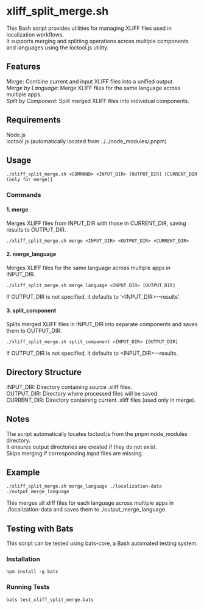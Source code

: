 # xliff_split_merge.sh
This Bash script provides utilities for managing XLIFF files used in localization workflows.  
It supports merging and splitting operations across multiple components and languages using the loctool.js utility.

## Features
*Merge*: Combine current and input XLIFF files into a unified output.  
*Merge by Language*: Merge XLIFF files for the same language across multiple apps.  
*Split by Component*: Split merged XLIFF files into individual components.

## Requirements
Node.js  
loctool.js (automatically located from ../../node_modules/.pnpm)
## Usage
```
./xliff_split_merge.sh <COMMAND> <INPUT_DIR> [OUTPUT_DIR] [CURRENT_DIR (only for merge)]
```
### Commands
#### 1. merge
Merges XLIFF files from INPUT_DIR with those in CURRENT_DIR, saving results to OUTPUT_DIR.
```
./xliff_split_merge.sh merge <INPUT_DIR> <OUTPUT_DIR> <CURRENT_DIR>
```
#### 2. merge_language
Merges XLIFF files for the same language across multiple apps in INPUT_DIR.
```
./xliff_split_merge.sh merge_language <INPUT_DIR> [OUTPUT_DIR]
```
If OUTPUT_DIR is not specified, it defaults to '<INPUT_DIR>--results'.
#### 3. split_component
Splits merged XLIFF files in INPUT_DIR into separate components and saves them to OUTPUT_DIR.
```
./xliff_split_merge.sh split_component <INPUT_DIR> [OUTPUT_DIR]
```
If OUTPUT_DIR is not specified, it defaults to <INPUT_DIR>--results.
## Directory Structure
INPUT_DIR: Directory containing source .xliff files.  
OUTPUT_DIR: Directory where processed files will be saved.  
CURRENT_DIR: Directory containing current .xliff files (used only in merge).
## Notes
The script automatically locates loctool.js from the pnpm node_modules directory.  
It ensures output directories are created if they do not exist.  
Skips merging if corresponding input files are missing.
## Example
```
./xliff_split_merge.sh merge_language ./localization-data ./output_merge_language
```
This merges all xliff files for each language across multiple apps in ./localization-data and saves them to ./output_merge_language.
## Testing with Bats
This script can be tested using bats-core, a Bash automated testing system.
### Installation
```
npm install -g bats
```
### Running Tests
```
bats test_xliff_split_merge.bats
```
